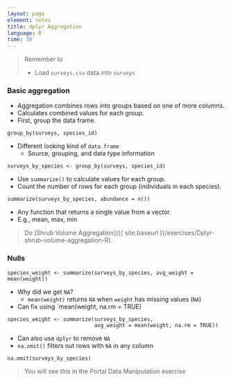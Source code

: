 ```yaml
---
layout: page
element: notes
title: dplyr Aggregation
language: R
time: 30
---
```


> Remember to
> 
> * Load `surveys.csv` data into `surveys`

### Basic aggregation

* Aggregation combines rows into groups based on one of more columns.
* Calculates combined values for each group.
* First, group the data frame.

```
group_by(surveys, species_id)
```

* Different looking kind of `data.frame`
    * Source, grouping, and data type information

```
surveys_by_species <- group_by(surveys, species_id)
```

* Use `summarize()` to calculate values for each group.
* Count the number of rows for each group (individuals in each species).

```
summarize(surveys_by_species, abundance = n())
```

* Any function that returns a single value from a vector.
* E.g., mean, max, min

> Do [Shrub Volume Aggregation]({{ site.baseurl }}/exercises/Dplyr-shrub-volume-aggregation-R).

### Nulls

```
species_weight <- summarize(surveys_by_species, avg_weight = mean(weight))
```

* Why did we get `NA`?
    * `mean(weight)` returns `NA` when `weight` has missing values (`NA`)
* Can fix using `mean(weight, na.rm = TRUE)

```
species_weight <- summarize(surveys_by_species,
                            avg_weight = mean(weight, na.rm = TRUE))
```

* Can also use `dplyr` to remove `NA`
* `na.omit()` filters out rows with `NA` in any column

```
na.omit(surveys_by_species)
```

> You will see this in the Portal Data Manipulation exercise